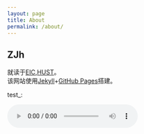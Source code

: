 ```yaml
---
layout: page
title: About
permalink: /about/
---
```

## ZJh
就读于[EIC](http://eic.hust.edu.cn/),[HUST](https://www.hust.edu.cn/)。\
该网站使用[Jekyll](https://jekyllcn.com/)+[GitHub Pages](https://docs.github.com/cn/pages)搭建。

test_:
<body><audio controls height="100" width="100">
  <source src="http://dl.stream.qqmusic.qq.com/C100000XlbUe0tW0yN.m4a?fromtag=38" type="audio/mpeg">
</audio></body>
